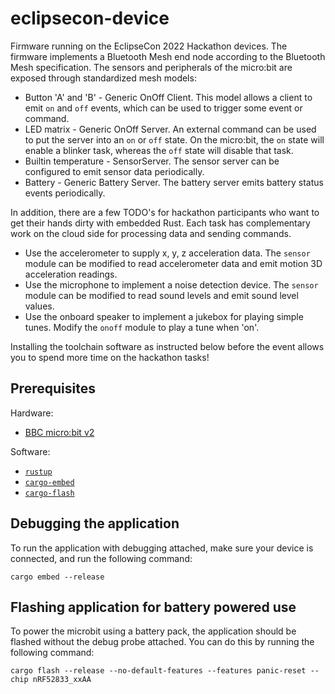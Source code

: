 # eclipsecon-device

Firmware running on the EclipseCon 2022 Hackathon devices. The firmware implements a Bluetooth Mesh end node according to the Bluetooth Mesh specification. The sensors and peripherals of the micro:bit are exposed through standardized mesh models:

* Button 'A' and 'B' - Generic OnOff Client. This model allows a client to emit `on` and `off` events, which can be used to trigger some event or command.
* LED matrix - Generic OnOff Server. An external command can be used to put the server into an `on` or `off` state. On the micro:bit, the `on` state will enable a blinker task, whereas the `off` state will disable that task.
* Builtin temperature - SensorServer. The sensor server can be configured to emit sensor data periodically.
* Battery - Generic Battery Server. The battery server emits battery status events periodically.

In addition, there are a few TODO's for hackathon participants who want to get their hands dirty with embedded Rust. Each task has complementary work on the cloud side for processing data and sending commands.

* Use the accelerometer to supply x, y, z acceleration data. The `sensor` module can be modified to read accelerometer data and emit motion 3D acceleration readings.
* Use the microphone to implement a noise detection device. The `sensor` module can be modified to read sound levels and emit sound level values.
* Use the onboard speaker to implement a jukebox for playing simple tunes. Modify the `onoff` module to play a tune when 'on'.

Installing the toolchain software as instructed below before the event allows you to spend more time on the hackathon tasks!

## Prerequisites

Hardware:

* [BBC micro:bit v2](https://microbit.org/)

Software:

* [`rustup`](https://rustup.rs/)
* [`cargo-embed`](https://crates.io/crates/cargo-embed)
* [`cargo-flash`](https://crates.io/crates/cargo-flash)

## Debugging the application

To run the application with debugging attached, make sure your device is connected, and run the following command:

```
cargo embed --release
```

## Flashing application for battery powered use

To power the microbit using a battery pack, the application should be flashed without the debug probe attached. You can do this by running the following command:

```
cargo flash --release --no-default-features --features panic-reset --chip nRF52833_xxAA
```
